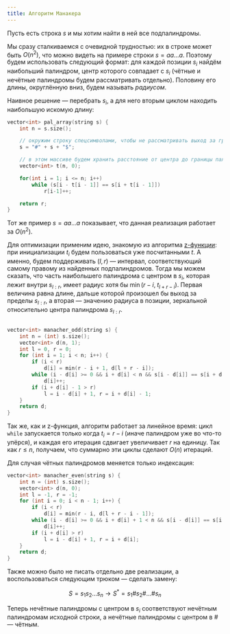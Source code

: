 ```yaml
---
title: Алгоритм Манакера
---
```


Пусть есть строка $s$ и мы хотим найти в ней все подпалиндромы.

Мы сразу сталкиваемся с очевидной трудностью: их в строке может быть $O(n^2)$, что можно видеть на примере строки $s = aa \ldots a$. Поэтому будем использовать следующий формат: для каждой позиции $s_i$ найдём наибольший палиндром, центр которого совпадает с $s_i$ (чётные и нечётные палиндромы будем рассматривать отдельно). Половину его длины, округлённую вниз, будем называть *радиусом*.

Наивное решение — перебрать $s_i$, а для него вторым циклом находить наибольшую искомую длину: 

```c++
vector<int> pal_array(string s) {
    int n = s.size();

    // окружим строку спецсимволами, чтобы не рассматривать выход за границы
    s = "#" + s + "$";

    // в этом массиве будем хранить расстояние от центра до границы палиндрома
    vector<int> t(n, 0);

    for(int i = 1; i <= n; i++)
        while (s[i - t[i - 1]] == s[i + t[i - 1]])
            r[i-1]++;

    return r;
}
```

Тот же пример $s = aa\dots a$ показывает, что данная реализация работает за $O(n^2)$.

Для оптимизации применим идею, знакомую из алгоритма [z-функции](string-searching): при инициализации $t_i$ будем пользоваться уже посчитанными $t$. А именно, будем поддерживать $(l, r)$ — интервал, соответствующий самому правому из найденных подпалиндромов. Тогда мы можем сказать, что часть наибольшего палиндрома с центром в $s_i$, которая лежит внутри $s_{l:r}$, имеет радиус хотя бы $\min(r-i, \; t_{l+r-i})$. Первая величина равна длине, дальше которой произошел бы выход за пределы $s_{l:r}$, а вторая — значению радиуса в позиции, зеркальной относительно центра палиндрома $s_{l:r}$.

```c++

vector<int> manacher_odd(string s) {
    int n = (int) s.size();
    vector<int> d(n, 1);
    int l = 0, r = 0;
    for (int i = 1; i < n; i++) {
        if (i < r)
            d[i] = min(r - i + 1, d[l + r - i]);
        while (i - d[i] >= 0 && i + d[i] < n && s[i - d[i]] == s[i + d[i]])
            d[i]++;
        if (i + d[i] - 1 > r)
            l = i - d[i] + 1, r = i + d[i] - 1;
    }
    return d;
}
```

Так же, как и z-функция, алгоритм работает за линейное время: цикл `while` запускается только когда $t_i = r - i$ (иначе палиндром уже во что-то упёрся), и каждая его итерация сдвигает увеличивает $r$ на единицу. Так как $r \leq n$, получаем, что суммарно эти циклы сделают $O(n)$ итераций.

Для случая чётных палиндромов меняется только индексация:

```c++
vector<int> manacher_even(string s) {
    int n = (int) s.size();
    vector<int> d(n, 0);
    int l = -1, r = -1;
    for (int i = 0; i < n - 1; i++) {
        if (i < r)
            d[i] = min(r - i, d[l + r - i - 1]);
        while (i - d[i] >= 0 && i + d[i] + 1 < n && s[i - d[i]] == s[i + d[i] + 1])
            d[i]++;
        if (i + d[i] > r)
            l = i - d[i] + 1, r = i + d[i];
    }
    return d;
}
```

Также можно было не писать отдельно две реализации, а воспользоваться следующим трюком — сделать замену:

$$
S = s_1 s_2 \dots s_n \to S^* = s_1 \# s_2 \# \dots \# s_n
$$

Теперь нечётные палиндромы с центром в $s_i$ соответствуют нечётным палиндромам исходной строки, а нечётные палиндромы с центром в $\#$ — чётным.

